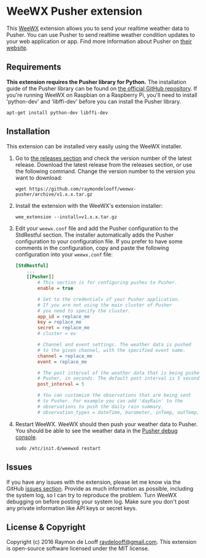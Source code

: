 # WeeWX Pusher extension
This [WeeWX](https://github.com/weewx/weewx) extension allows you to send your realtime weather data to Pusher. You can use Pusher to send realtime weather condition updates to your web application or app. Find more information about Pusher on [their website](https://pusher.com).

## Requirements
**This extension requires the Pusher library for Python.** The installation guide of the Pusher library can be found on [the official GitHub repository](https://github.com/pusher/pusher-http-python#installation). If you're running WeeWX on Raspbian on a Raspberry Pi, you'll need to install 'python-dev' and 'libffi-dev' before you can install the Pusher library.

```shell
apt-get install python-dev libffi-dev
```

## Installation
This extension can be installed very easily using the WeeWX installer.

1. Go to [the releases section](https://github.com/raymondelooff/weewx-pusher/releases) and check the version number of the latest release. Download the latest release from the releases section, or use the following command. Change the version number to the version you want to download:

    ```shell
    wget https://github.com/raymondelooff/weewx-pusher/archive/v1.x.x.tar.gz
    ```
2. Install the extension with the WeeWX's extension installer:

    ```shell
    wee_extension --install=v1.x.x.tar.gz
    ```

3. Edit your `weewx.conf` file and add the Pusher configuration to the StdRestful section. The installer automatically adds the Pusher configuration to your configuration file. If you prefer to have some comments in the configuration, copy and paste the following configuration into your `weewx.conf` file:
    ```ini
    [StdRestful]
        ...
        [[Pusher]]
            # This section is for configuring pushes to Pusher.
            enable = true

            # Set to the credentials of your Pusher application.
            # If you are not using the main cluster of Pusher
            # you need to specify the cluster.
            app_id = replace_me
            key = replace_me
            secret = replace_me
            # cluster = eu

            # Channel and event settings. The weather data is pushed
            # to the given channel, with the specified event name.
            channel = replace_me
            event = replace_me

            # The post interval of the weather data that is being pushed to
            # Pusher, in seconds. The default post interval is 5 seconds.
            post_interval = 5

            # You can customize the observations that are being sent
            # to Pusher. For example you can add 'dayRain' to the
            # observations to push the daily rain summary.
            # observation_types = dateTime, barometer, inTemp, outTemp, inHumidity, outHumidity, windSpeed, windDir, rain, rainRate
	```
4. Restart WeeWX. WeeWX should then push your weather data to Pusher. You should be able to see the weather data in the [Pusher debug console](https://pusher.com/docs/debugging).

    ```shell
    sudo /etc/init.d/weewxd restart
    ```

## Issues
If you have any issues with the extension, please let me know via the GitHub [issues section](https://github.com/raymondelooff/weewx-pusher/issues). Provide as much information as possible, including the system log, so I can try to reproduce the problem. Turn WeeWX debugging on before posting your system log. Make sure you don't post any private information like API keys or secret keys.

## License & Copyright
Copyright (c) 2016 Raymon de Looff <raydelooff@gmail.com>.
This extension is open-source software licensed under the MIT license.
